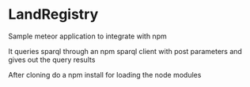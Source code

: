 # LandRegistry


Sample meteor application to integrate with npm

It queries sparql through an npm sparql client with post parameters and gives out the query results

After cloning do a npm install for loading the node modules
